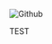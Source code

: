 ![Github](https://user-images.githubusercontent.com/77400522/180661561-f0a87af9-0a5d-4e3e-82fc-2068403a9b5b.png)

TEST
